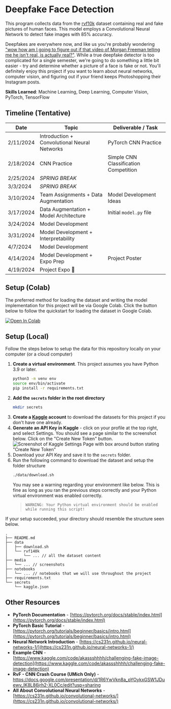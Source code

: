 # Deepfake Face Detection
This program collects data from the [rvf10k](https://www.kaggle.com/datasets/sachchitkunichetty/rvf10k/data) dataset containing real and fake pictures of human faces. This model employs a Convolutional Neural Network to detect fake images with 85% accuracy.

Deepfakes are everywhere now, and like us you're probably wondering ["wow how am I going to figure out if that video of Morgan Freeman telling me he isn't real, is actually real?"](https://youtu.be/oxXpB9pSETo). While a true deepfake detector is too complicated for a single semester, we're going to do something a little bit easier - try and determine whether a picture of a face is fake or not. You'll definitely enjoy this project if you want to learn about neural networks, computer vision, and figuring out if your friend keeps Photoshopping their Instagram posts.

**Skills Learned**: Machine Learning, Deep Learning, Computer Vision, PyTorch, TensorFlow

## Timeline (Tentative)

| Date | Topic | Deliverable / Task |
| ---- | ----- | ----------- |
| 2/11/2024 | Introduction + Convolutional Neural Networks | PyTorch CNN Practice |
| 2/18/2024 | CNN Practice | Simple CNN Classification Competition | 
| 2/25/2024 | _SPRING BREAK_ ||
| 3/3/2024 | _SPRING BREAK_ ||
| 3/10/2024 | Team Assignments + Data Augmentation | Model Development Ideas |
| 3/17/2024 | Data Augmentation + Model Architecture | Initial `model.py` file |
| 3/24/2024 | Model Development ||
| 3/31/2024 | Model Development + Interpretability ||
| 4/7/2024 | Model Development ||
| 4/14/2024 | Model Development + Expo Prep | Project Poster |
| 4/19/2024 | Project Expo 🎉 ||

## Setup (Colab)
The preferred method for loading the dataset and writing the model implementation for this project will be via Google Colab. Click the button below to follow the quickstart for loading the dataset in Google Colab.

<a target="_blank" href="https://colab.research.google.com/github/MichiganDataScienceTeam/W24-RvF/blob/main/notebooks/colab_image.ipynb">
  <img src="https://colab.research.google.com/assets/colab-badge.svg" alt="Open In Colab"/>
</a>

## Setup (Local)
Follow the steps below to setup the data for this repository locally on your computer (or a cloud computer)
1. **Create a virtual environment**. This project assumes you have Python 3.9 or later.
   ```bash
   python3 -m venv env
   source env/bin/activate
   pip install -r requirements.txt
   ```
2. **Add the `secrets` folder in the root directory**
   ```bash
   mkdir secrets
   ```
3. **Create a [Kaggle](https://www.kaggle.com/) account** to download the datasets for this project if you don't have one already.
4. **Generate an API Key in Kaggle** - click on your profile at the top right, and select Settings. You should see a page similar to the screenshot below. Click on the "Create New Token" button. ![Screenshot of Kaggle Settings Page with box around button stating "Create New Token"](./media/kaggle_instructions.png)
5. Download your API Key and save it to the `secrets` folder.
6. Run the following command to download the dataset and setup the folder structure
   ```bash 
   ./data/download.sh
   ```
   You may see a warning regarding your environment like below. This is fine as long as you ran the previous steps correctly and your Python virtual environment was enabled correctly.
   > `WARNING: Your Python virtual environment should be enabled while running this script!`

If your setup succeeded, your directory should resemble the structure seen below.
```
.
├── README.md
├── data
│   ├── download.sh
│   └── rvf140k
│       └── ... // all the dataset content
├── media
│   └── ... // screenshots
├── notebooks
│   └── ... // notebooks that we will use throughout the project
├── requirements.txt
└── secrets
    └── kaggle.json
```


## Other Resources
- **PyTorch Documentation** - [https://pytorch.org/docs/stable/index.html](https://pytorch.org/docs/stable/index.html)
- **PyTorch Basic Tutorial** - [https://pytorch.org/tutorials/beginner/basics/intro.html](https://pytorch.org/tutorials/beginner/basics/intro.html)
- **Neural Network Introduction** - [https://cs231n.github.io/neural-networks-1/](https://cs231n.github.io/neural-networks-1/)
- **Example CNN** - [https://www.kaggle.com/code/akassshhhh/challenging-fake-image-detection](https://www.kaggle.com/code/akassshhhh/challenging-fake-image-detection)
- **RvF - CNN Crash Course (UMich Only)** - https://docs.google.com/presentation/d/1R6YwVkn8a_pYOykxGSW1JDuewv_IK8L86jrh2-XL0Cc/edit?usp=sharing
- **All About Convolutional Neural Networks** - [https://cs231n.github.io/convolutional-networks/](https://cs231n.github.io/convolutional-networks/)
